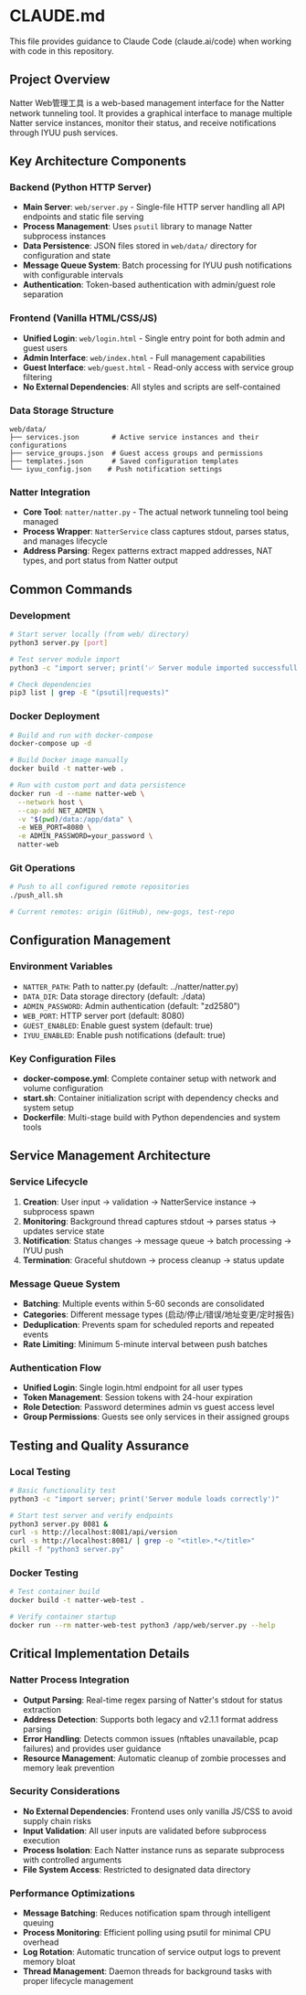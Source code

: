 # CLAUDE.md

This file provides guidance to Claude Code (claude.ai/code) when working with code in this repository.

## Project Overview

Natter Web管理工具 is a web-based management interface for the Natter network tunneling tool. It provides a graphical interface to manage multiple Natter service instances, monitor their status, and receive notifications through IYUU push services.

## Key Architecture Components

### Backend (Python HTTP Server)
- **Main Server**: `web/server.py` - Single-file HTTP server handling all API endpoints and static file serving
- **Process Management**: Uses `psutil` library to manage Natter subprocess instances
- **Data Persistence**: JSON files stored in `web/data/` directory for configuration and state
- **Message Queue System**: Batch processing for IYUU push notifications with configurable intervals
- **Authentication**: Token-based authentication with admin/guest role separation

### Frontend (Vanilla HTML/CSS/JS)
- **Unified Login**: `web/login.html` - Single entry point for both admin and guest users
- **Admin Interface**: `web/index.html` - Full management capabilities
- **Guest Interface**: `web/guest.html` - Read-only access with service group filtering
- **No External Dependencies**: All styles and scripts are self-contained

### Data Storage Structure
```
web/data/
├── services.json        # Active service instances and their configurations
├── service_groups.json  # Guest access groups and permissions
├── templates.json       # Saved configuration templates
└── iyuu_config.json    # Push notification settings
```

### Natter Integration
- **Core Tool**: `natter/natter.py` - The actual network tunneling tool being managed
- **Process Wrapper**: `NatterService` class captures stdout, parses status, and manages lifecycle
- **Address Parsing**: Regex patterns extract mapped addresses, NAT types, and port status from Natter output

## Common Commands

### Development
```bash
# Start server locally (from web/ directory)
python3 server.py [port]

# Test server module import
python3 -c "import server; print('✅ Server module imported successfully')"

# Check dependencies
pip3 list | grep -E "(psutil|requests)"
```

### Docker Deployment
```bash
# Build and run with docker-compose
docker-compose up -d

# Build Docker image manually
docker build -t natter-web .

# Run with custom port and data persistence
docker run -d --name natter-web \
  --network host \
  --cap-add NET_ADMIN \
  -v "$(pwd)/data:/app/data" \
  -e WEB_PORT=8080 \
  -e ADMIN_PASSWORD=your_password \
  natter-web
```

### Git Operations
```bash
# Push to all configured remote repositories
./push_all.sh

# Current remotes: origin (GitHub), new-gogs, test-repo
```

## Configuration Management

### Environment Variables
- `NATTER_PATH`: Path to natter.py (default: ../natter/natter.py)
- `DATA_DIR`: Data storage directory (default: ./data)
- `ADMIN_PASSWORD`: Admin authentication (default: "zd2580")
- `WEB_PORT`: HTTP server port (default: 8080)
- `GUEST_ENABLED`: Enable guest system (default: true)
- `IYUU_ENABLED`: Enable push notifications (default: true)

### Key Configuration Files
- **docker-compose.yml**: Complete container setup with network and volume configuration
- **start.sh**: Container initialization script with dependency checks and system setup
- **Dockerfile**: Multi-stage build with Python dependencies and system tools

## Service Management Architecture

### Service Lifecycle
1. **Creation**: User input → validation → NatterService instance → subprocess spawn
2. **Monitoring**: Background thread captures stdout → parses status → updates service state
3. **Notification**: Status changes → message queue → batch processing → IYUU push
4. **Termination**: Graceful shutdown → process cleanup → status update

### Message Queue System
- **Batching**: Multiple events within 5-60 seconds are consolidated
- **Categories**: Different message types (启动/停止/错误/地址变更/定时报告)
- **Deduplication**: Prevents spam for scheduled reports and repeated events
- **Rate Limiting**: Minimum 5-minute interval between push batches

### Authentication Flow
- **Unified Login**: Single login.html endpoint for all user types
- **Token Management**: Session tokens with 24-hour expiration
- **Role Detection**: Password determines admin vs guest access level
- **Group Permissions**: Guests see only services in their assigned groups

## Testing and Quality Assurance

### Local Testing
```bash
# Basic functionality test
python3 -c "import server; print('Server module loads correctly')"

# Start test server and verify endpoints
python3 server.py 8081 &
curl -s http://localhost:8081/api/version
curl -s http://localhost:8081/ | grep -o "<title>.*</title>"
pkill -f "python3 server.py"
```

### Docker Testing
```bash
# Test container build
docker build -t natter-web-test .

# Verify container startup
docker run --rm natter-web-test python3 /app/web/server.py --help
```

## Critical Implementation Details

### Natter Process Integration
- **Output Parsing**: Real-time regex parsing of Natter's stdout for status extraction
- **Address Detection**: Supports both legacy and v2.1.1 format address parsing
- **Error Handling**: Detects common issues (nftables unavailable, pcap failures) and provides user guidance
- **Resource Management**: Automatic cleanup of zombie processes and memory leak prevention

### Security Considerations
- **No External Dependencies**: Frontend uses only vanilla JS/CSS to avoid supply chain risks
- **Input Validation**: All user inputs are validated before subprocess execution
- **Process Isolation**: Each Natter instance runs as separate subprocess with controlled arguments
- **File System Access**: Restricted to designated data directory

### Performance Optimizations
- **Message Batching**: Reduces notification spam through intelligent queuing
- **Process Monitoring**: Efficient polling using psutil for minimal CPU overhead
- **Log Rotation**: Automatic truncation of service output logs to prevent memory bloat
- **Thread Management**: Daemon threads for background tasks with proper lifecycle management